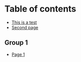 # Table of contents

* [This is a test](README.md)
* [Second page](second-page.md)

## Group 1

* [Page 1](group-1/page-1.md)
